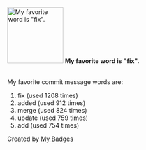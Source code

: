 <img src="https://my-badges.github.io/my-badges/favorite-word.png" alt="My favorite word is &quot;fix&quot;." title="My favorite word is &quot;fix&quot;." width="128">
<strong>My favorite word is &quot;fix&quot;.</strong>
<br><br>

My favorite commit message words are:

1. fix (used 1208 times)
2. added (used 912 times)
3. merge (used 824 times)
4. update (used 759 times)
5. add (used 754 times)


Created by <a href="https://github.com/my-badges/my-badges">My Badges</a>